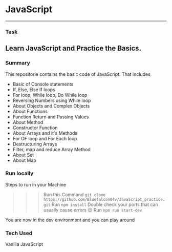# JavaScript 
---
### Task
Learn JavaScript and Practice the Basics.
----


### Summary 
This repositorie contains the basic code of JavaScript. That includes 
- Basic of Console statements 
- If, Else, Else If loops
- For loop, While loop, Do While loop
- Reversing Numbers using While loop
- About Objects and Complex Objects 
- About Functions
- Function Return and Passing Values
- About Method
- Constructor Function
- About Arrays and it's Methods 
- For OF loop and For Each loop 
- Destructuring Arrays 
- Filter, map and reduce Array Method
- About Set 
- About Map


### Run locally
Steps to run in your Machine
>>> Run this Command `git clone https://github.com/Bluefalcon04v/JavaScript_practice.git`
 Run `npm install` 
 Double check your ports that can usually cause errors 😉
 Run `npm run start-dev`
>>>
You are now in the dev environment and you can play around


### Tech Used
Vanilla JavaScript
